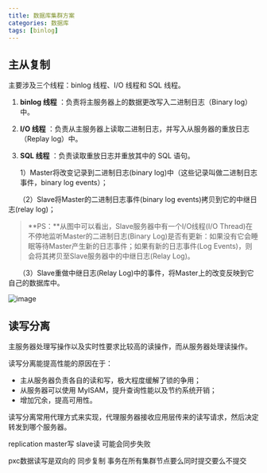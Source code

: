 ```yaml
---
title: 数据库集群方案
categories: 数据库
tags: [binlog]
---
```


## 主从复制

主要涉及三个线程：binlog 线程、I/O 线程和 SQL 线程。

1. **binlog 线程** ：负责将主服务器上的数据更改写入二进制日志（Binary log）中。

2. **I/O 线程** ：负责从主服务器上读取二进制日志，并写入从服务器的重放日志（Replay log）中。

3. **SQL 线程** ：负责读取重放日志并重放其中的 SQL 语句。

   1）Master将改变记录到二进制日志(binary log)中（这些记录叫做二进制日志事件，binary log events）；

　　（2）Slave将Master的二进制日志事件(binary log events)拷贝到它的中继日志(relay log)；

> **PS：**从图中可以看出，Slave服务器中有一个I/O线程(I/O Thread)在不停地监听Master的二进制日志(Binary Log)是否有更新：如果没有它会睡眠等待Master产生新的日志事件；如果有新的日志事件(Log Events)，则会将其拷贝至Slave服务器中的中继日志(Relay Log)。

　　（3）Slave重做中继日志(Relay Log)中的事件，将Master上的改变反映到它自己的数据库中。

![image](https://wx2.sinaimg.cn/large/007iUdjSgy1g04x75neoxj30e209f3yt.jpg)

<!-- more -->

## 读写分离

主服务器处理写操作以及实时性要求比较高的读操作，而从服务器处理读操作。

读写分离能提高性能的原因在于：

- 主从服务器负责各自的读和写，极大程度缓解了锁的争用；
- 从服务器可以使用 MyISAM，提升查询性能以及节约系统开销；
- 增加冗余，提高可用性。

读写分离常用代理方式来实现，代理服务器接收应用层传来的读写请求，然后决定转发到哪个服务器。

replication  master写 slave读 可能会同步失败

pxc数据读写是双向的   同步复制 事务在所有集群节点要么同时提交要么不提交 
